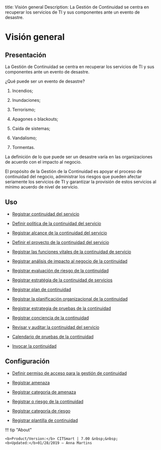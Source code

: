 title: Visión general
Description: La Gestión de Continuidad se centra en recuperar los servicios de TI y sus componentes ante un evento de desastre.
# Visión general


Presentación
----------------

La Gestión de Continuidad se centra en recuperar los servicios de TI y sus
componentes ante un evento de desastre.

¿Qué puede ser un evento de desastre?

1.  Incendios;

2.  Inundaciones;

3.  Terrorismo;

4.  Apagones o blackouts;

5.  Caída de sistemas;

6.  Vandalismo;

7.  Tormentas.

La definición de lo que puede ser un desastre varía en las organizaciones de
acuerdo con el impacto al negocio.

El propósito de la Gestión de la Continuidad es apoyar el proceso de continuidad
del negocio, administrar los riesgos que pueden afectar seriamente los servicios
de TI y garantizar la provisión de estos servicios al mínimo acuerdo de nivel de
servicio.

Uso
-------

- [Registrar continuidad del servicio](/es-es/citsmart-7/processes/continuity/use/register-service-continuity.html)
  
- [Definir política de la continuidad del servicio](/es-es/citsmart-7/processes/continuity/use/continuity-policy.html)
   
- [Registrar alcance de la continuidad del servicio](/es-es/citsmart-7/processes/continuity/use/service-continuity-scope.html)

- [Definir el proyecto de la continuidad del servicio](/es-es/citsmart-7/processes/continuity/use/service-continuity-project.html)

- [Registrar las funciones vitales de la continuidad de servicio](/es-es/citsmart-7/processes/continuity/use/continuity-vital-functions.html)

- [Registrar análisis de impacto al negocio de la continuidad](/es-es/citsmart-7/processes/continuity/use/impact-analysis-continuity-business.html)

- [Registrar evaluación de riesgo de la continuidad](/es-es/citsmart-7/processes/continuity/use/continuity-risk-evaluation.html)

- [Registrar estratégia de la continuidad de servicios](/es-es/citsmart-7/processes/continuity/use/service-continuity-strategy.html)

- [Registrar plan de continuidad](/es-es/citsmart-7/processes/continuity/use/continuity-plan.html)

- [Registrar la planificación organizacional de la continuidad](/es-es/citsmart-7/processes/continuity/use/continuity-organizational-planning.html)

- [Registrar estrategia de pruebas de la continuidad](/es-es/citsmart-7/processes/continuity/use/continuity-test-registration.html)

- [Registrar conciencia de la continuidad](/es-es/citsmart-7/processes/continuity/use/continuity-awareness.html)

- [Revisar y auditar la continuidad del servicio](/es-es/citsmart-7/processes/continuity/use/review-and-audit-continuity.html)

- [Calendario de pruebas de la continuidad](/es-es/citsmart-7/processes/continuity/use/continuity-test-calendar.html)

- [Invocar la continuidad](/es-es/citsmart-7/processes/continuity/use/invoke-continuity.html)

Configuración
-----------------

- [Definir permiso de acceso para la gestión de continuidad](/es-es/citsmart-7/processes/continuity/configuration/access-continuity-management.html)

- [Registrar amenaza](/es-es/citsmart-7/processes/continuity/configuration/register-threat.html)

- [Registrar categoria de amenaza](/es-es/citsmart-7/processes/continuity/configuration/threat-category.html)

- [Registrar o riesgo de la continuidad](/es-es/citsmart-7/processes/continuity/configuration/register-continuity-risk.html)

- [Registrar categoría de riesgo](/es-es/citsmart-7/processes/continuity/configuration/risk-category.html)

- [Registrar plantilla de continuidad](/pt-br/citsmart-7/processes/continuity/configuration/continuity-template.html)

!!! tip "About"

    <b>Product/Version:</b> CITSmart | 7.00 &nbsp;&nbsp;
    <b>Updated:</b>01/28/2019 – Anna Martins

